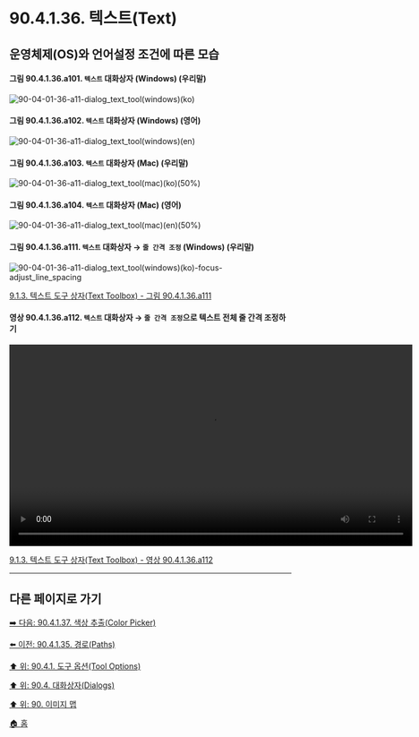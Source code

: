 # 90.4.1.36. 텍스트(Text)
## 운영체제(OS)와 언어설정 조건에 따른 모습
#### 그림 90.4.1.36.a101. `텍스트` 대화상자 (Windows) (우리말)
![90-04-01-36-a11-dialog_text_tool(windows)(ko)](https://github.com/wonder13662/gimp/assets/15767104/0200040b-5d80-41ed-9bc0-70df22797fe2)

#### 그림 90.4.1.36.a102. `텍스트` 대화상자 (Windows) (영어)
![90-04-01-36-a11-dialog_text_tool(windows)(en)](https://github.com/wonder13662/gimp/assets/15767104/93221a12-37c6-4629-b01c-c73b11296709)

#### 그림 90.4.1.36.a103. `텍스트` 대화상자 (Mac) (우리말)
![90-04-01-36-a11-dialog_text_tool(mac)(ko)(50%)](https://github.com/wonder13662/gimp/assets/15767104/d4a5f578-214f-47eb-b599-9c16978fcb2c)

#### 그림 90.4.1.36.a104. `텍스트` 대화상자 (Mac) (영어)
![90-04-01-36-a11-dialog_text_tool(mac)(en)(50%)](https://github.com/wonder13662/gimp/assets/15767104/1c4fca5d-3f8a-4005-80d1-3c92a173a690)

#### 그림 90.4.1.36.a111. `텍스트` 대화상자 → `줄 간격 조정` (Windows) (우리말)
![90-04-01-36-a11-dialog_text_tool(windows)(ko)-focus-adjust_line_spacing](https://github.com/wonder13662/gimp/assets/15767104/1c56142b-a906-41a6-a023-46645dafe277)

[9.1.3. 텍스트 도구 상자(Text Toolbox) - 그림 90.4.1.36.a111]()

#### 영상 90.4.1.36.a112. `텍스트` 대화상자 → `줄 간격 조정`으로 텍스트 전체 줄 간격 조정하기
<video controls="controls" width="720" src="https://github.com/wonder13662/gimp/assets/15767104/d6119171-59ab-4fed-97e0-0664b993f945"></video>

[9.1.3. 텍스트 도구 상자(Text Toolbox) - 영상 90.4.1.36.a112]()

***

## 다른 페이지로 가기

[➡️ 다음: 90.4.1.37. 색상 추출(Color Picker)](./90-04-01-tool_optionsx-37-color_picker.md)

[⬅️ 이전: 90.4.1.35. 경로(Paths)](./90-04-01-tool_optionsx-35-paths.md)

[⬆️ 위: 90.4.1. 도구 옵션(Tool Options)](./90-04-01-tool_options.md)

[⬆️ 위: 90.4. 대화상자(Dialogs)](./90-04-00-dialogs.md)

[⬆️ 위: 90. 이미지 맵](./90-00-image-map.md)

[🏠 홈](./00-home.md)
